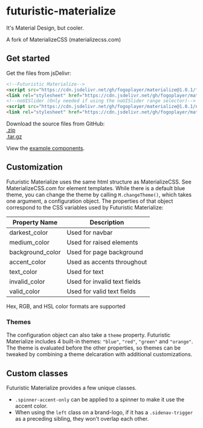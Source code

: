 # futuristic-materialize
It's Material Design, but cooler.

A fork of MaterializeCSS (materializecss.com)

## Get started
Get the files from jsDelivr:
```html
<!--Futuristic Materialize-->
<script src="https://cdn.jsdelivr.net/gh/fogoplayer/materialize@1.0.1/futuristic-materialize.js"></script>
<link rel="stylesheet" href="https://cdn.jsdelivr.net/gh/fogoplayer/materialize@1.0.1/futuristic-materialize.min.css">
<!--noUISlider (Only needed if using the noUISlider range selector)-->
<script src="https://cdn.jsdelivr.net/gh/fogoplayer/materialize@1.0.1/noUISlider/nouislider.min.js"></script>
<link rel="stylesheet" href="https://cdn.jsdelivr.net/gh/fogoplayer/materialize@1.0.1/noUISlider/nouislider.min.css">
```

Download the source files from GitHub:  
[.zip](https://github.com/fogoplayer/materialize/archive/1.0.1.zip)  
[.tar.gz](https://github.com/fogoplayer/materialize/archive/1.0.1.tar.gz)

View the [example components](https://fogoplayer.github.io/materialize).

## Customization
Futuristic Materialize uses the same html structure as MaterializeCSS. See MaterializeCSS.com for element templates.
While there is a default blue theme, you can change the theme by calling `M.changeTheme()`, which takes one argument, a configuration object. The properties of that object correspond to the CSS variables used by Futuristic Materialize:

|Property Name   |Description                           |
|----------------|--------------------------------------|
|darkest_color   |Used for navbar                       |
|medium_color    |Used for raised elements              |
|background_color|Used for page background              |
|accent_color    |Used as accents throughout            |
|text_color      |Used for text                         |
|invalid_color   |Used for invalid text fields          |
|valid_color     |Used for valid text fields            |

Hex, RGB, and HSL color formats are supported

### Themes
The configuration object can also take a `theme` property. Futuristic Materialize includes 4 built-in themes: `"blue"`, `"red"`, `"green"` and `"orange"`. The theme is evaluated before the other properties, so themes can be tweaked by combining a theme delcaration with additional customizations.

## Custom classes
Futuristic Materialize provides a few unique classes.

- `.spinner-accent-only` can be applied to a spinner to make it use the accent color.
- When using the `left` class on a brand-logo, if it has a `.sidenav-trigger` as a preceding sibling, they won't overlap each other.